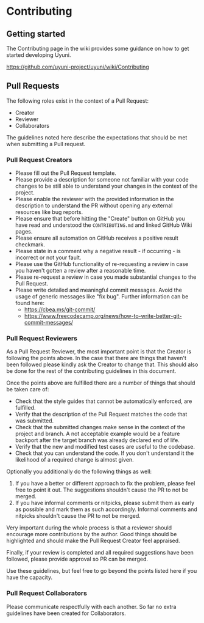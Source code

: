 # Contributing

## Getting started

The Contributing page in the wiki provides some guidance on how to get started developing Uyuni.

https://github.com/uyuni-project/uyuni/wiki/Contributing

## Pull Requests

The following roles exist in the context of a Pull Request:

- Creator
- Reviewer
- Collaborators

The guidelines noted here describe the expectations that should be met when submitting a Pull request.

### Pull Request Creators

- Please fill out the Pull Request template.
- Please provide a description for someone not familiar with your code changes to be still able to understand your changes in the context of the project.
- Please enable the reviewer with the provided information in the description to understand the PR without opening any external resources like bug reports.
- Please ensure that before hitting the "Create" button on GitHub you have read and understood the `CONTRIBUTING.md` and linked GitHub Wiki pages.
- Please ensure all automation on GitHub receives a positive result checkmark.
- Please state in a comment why a negative result - if occurring - is incorrect or not your fault.
- Please use the GitHub functionality of re-requesting a review in case you haven't gotten a review after a reasonable time.
- Please re-request a review in case you made substantial changes to the Pull Request.
- Please write detailed and meaningful commit messages. Avoid the usage of generic messages like "fix bug". Further information can be found here:
    - https://cbea.ms/git-commit/
    - https://www.freecodecamp.org/news/how-to-write-better-git-commit-messages/

### Pull Request Reviewers

As a Pull Request Reviewer, the most important point is that the Creator is following the points above. In the case that there are things that haven't been followed please kindly ask the Creator to change that. This should also be done for the rest of the contributing guidelines in this document.

Once the points above are fulfilled there are a number of things that should be taken care of:

- Check that the style guides that cannot be automatically enforced, are fulfilled.
- Verify that the description of the Pull Request matches the code that was submitted.
- Check that the submitted changes make sense in the context of the project and branch. A not acceptable example would be a feature backport after the target branch was already declared end of life.
- Verify that the new and modified test cases are useful to the codebase.
- Check that you can understand the code. If you don't understand it the likelihood of a required change is almost given.

Optionally you additionally do the following things as well:

1. If you have a better or different approach to fix the problem, please feel free to point it out. The suggestions shouldn't cause the PR to not be merged.
2. If you have informal comments or nitpicks, please submit them as early as possible and mark them as such accordingly. Informal comments and nitpicks shouldn't cause the PR to not be merged.

Very important during the whole process is that a reviewer should encourage more contributions by the author. Good things should be highlighted and should make the Pull Request Creator feel appraised.

Finally, if your review is completed and all required suggestions have been followed, please provide approval so PR can be merged.

Use these guidelines, but feel free to go beyond the points listed here if you have the capacity.

### Pull Request Collaborators

Please communicate respectfully with each another. So far no extra guidelines have been created for Collaborators.

